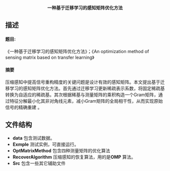 <p align="center">
  <br><strong>一种基于迁移学习的感知矩阵优化方法</strong> 
</p>

## 描述
#### 题目:
《一种基于迁移学习的感知矩阵优化方法》；《An optimization method of sensing matrix based on transfer learning》
#### 摘要
压缩感知中提高信号重构精度的关键问题是设计有效的感知矩阵。本文提出基于迁移学习的感知矩阵优化方法。首先通过迁移学习更新稀疏表示系数，将固定稀疏基转换为自适应的稀疏基。其次根据稀基与测量矩阵的乘积构造一个Gram矩阵，通过特征分解最小化其非对角线元素，减小Gram矩阵的全局相干性，从而实现原始信号的精确重建 。

## 文件结构
- **data**  包含测试数据。
- **Exmple** 测试实例，可直接运行。
- **OptMatrixMethod** 包含四种测量矩阵的优化算法
- **RecoverAlgorithm** 压缩感知的恢复算法，用的是**OMP** 算法。
- **Src** 包含一些其它辅助文件
